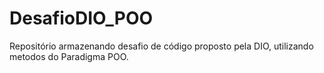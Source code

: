 # DesafioDIO_POO
Repositório armazenando desafio de código proposto pela DIO, utilizando metodos do Paradigma POO.
